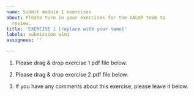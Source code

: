 ```yaml
---
name: Submit module 1 exercises
about: Please turn in your exercises for the GALUP team to
  review.
title: 'EXERCISE 1 [replace with your name]'
labels: submission w1m1
assignees: ''

---
```


1. Please drag & drop exercise 1 pdf file below.

2. Please drag & drop exercise 2 pdf file below.

3. If you have any comments about this exercise, please leave it below.
